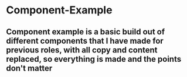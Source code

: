 # Component-Example

## Component example is a basic build out of different components that I have made for previous roles, with all copy and content replaced, so everything is made and the points don't matter